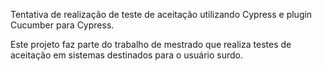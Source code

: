 Tentativa de realização de teste de aceitação utilizando Cypress e plugin Cucumber para Cypress. 

Este projeto faz parte do trabalho de mestrado que realiza testes de aceitação em sistemas destinados para o usuário surdo.
